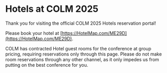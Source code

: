 # Hotels at COLM 2025

Thank you for visiting the official COLM 2025 Hotels reservation portal!

Please book your hotel at [https://HotelMap.com/ME29D](https://HotelMap.com/ME29D).

COLM has contracted Hotel guest rooms for the conference at group pricing, requiring reservations only through this page. Please do not make room reservations through any other channel, as it only impedes us from putting on the best conference for you.